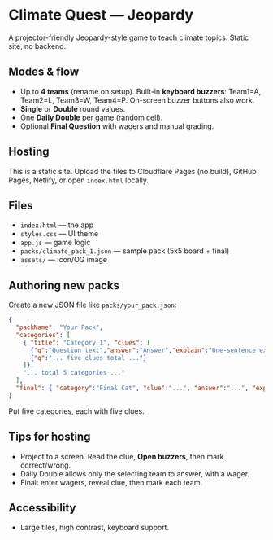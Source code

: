 # Climate Quest — Jeopardy

A projector-friendly Jeopardy-style game to teach climate topics. Static site, no backend.

## Modes & flow
- Up to **4 teams** (rename on setup). Built-in **keyboard buzzers**: Team1=A, Team2=L, Team3=W, Team4=P. On-screen buzzer buttons also work.
- **Single** or **Double** round values.
- One **Daily Double** per game (random cell).
- Optional **Final Question** with wagers and manual grading.

## Hosting
This is a static site. Upload the files to Cloudflare Pages (no build), GitHub Pages, Netlify, or open `index.html` locally.

## Files
- `index.html` — the app
- `styles.css` — UI theme
- `app.js` — game logic
- `packs/climate_pack_1.json` — sample pack (5x5 board + final)
- `assets/` — icon/OG image

## Authoring new packs
Create a new JSON file like `packs/your_pack.json`:
```json
{
  "packName": "Your Pack",
  "categories": [
    { "title": "Category 1", "clues": [
      {"q":"Question text","answer":"Answer","explain":"One-sentence explainer"},
      {"q":"... five clues total ..."}
    ]},
    "... total 5 categories ..."
  ],
  "final": { "category":"Final Cat", "clue":"...", "answer":"...", "explain":"..." }
}
```
Put five categories, each with five clues.

## Tips for hosting
- Project to a screen. Read the clue, **Open buzzers**, then mark correct/wrong.
- Daily Double allows only the selecting team to answer, with a wager.
- Final: enter wagers, reveal clue, then mark each team.

## Accessibility
- Large tiles, high contrast, keyboard support.
